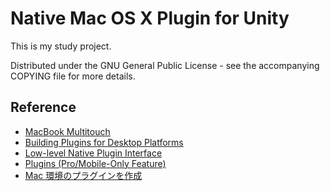 # Native Mac OS X Plugin for Unity

This is my study project.

  Distributed under the GNU General Public License - see the accompanying
  COPYING file for more details.

## Reference

* [MacBook Multitouch](http://www.steike.com/code/multitouch/)
* [Building Plugins for Desktop Platforms](http://docs.unity3d.com/Documentation/Manual/PluginsForDesktop.html)
* [Low-level Native Plugin Interface](http://docs.unity3d.com/Documentation/Manual/NativePluginInterface.html)
* [Plugins (Pro/Mobile-Only Feature)](http://docs.unity3d.com/Documentation/Manual/Plugins.html)
* [Mac 環境のプラグインを作成](http://d.hatena.ne.jp/nakamura001/20120901/1346529070)
